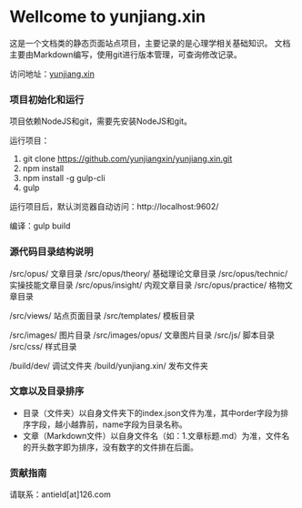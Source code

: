 # Wellcome to yunjiang.xin

这是一个文档类的静态页面站点项目，主要记录的是心理学相关基础知识。
文档主要由Markdown编写，使用git进行版本管理，可查询修改记录。

访问地址：[yunjiang.xin](https://yunjiang.xin)

### 项目初始化和运行

项目依赖NodeJS和git，需要先安装NodeJS和git。

运行项目：
1. git clone https://github.com/yunjiangxin/yunjiang.xin.git
2. npm install
3. npm install -g gulp-cli
4. gulp

运行项目后，默认浏览器自动访问：http://localhost:9602/

编译：gulp build

### 源代码目录结构说明

/src/opus/ 文章目录
/src/opus/theory/ 基础理论文章目录
/src/opus/technic/ 实操技能文章目录
/src/opus/insight/ 内观文章目录
/src/opus/practice/ 格物文章目录

/src/views/ 站点页面目录
/src/templates/ 模板目录

/src/images/ 图片目录
/src/images/opus/ 文章图片目录
/src/js/ 脚本目录
/src/css/ 样式目录

/build/dev/ 调试文件夹
/build/yunjiang.xin/ 发布文件夹

### 文章以及目录排序

- 目录（文件夹）以自身文件夹下的index.json文件为准，其中order字段为排序字段，越小越靠前，name字段为目录名称。
- 文章（Markdown文件）以自身文件名（如：1.文章标题.md）为准，文件名的开头数字即为排序，没有数字的文件排在后面。

### 贡献指南

请联系：antield[at]126.com

